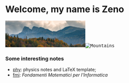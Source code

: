 # Welcome, my name is Zeno
<kbd><img src="IMG_7598.jpg" alt="Mountains" width="50%" height="auto"><img src="IMG_7598 (1).jpg" alt="Mountains" width="50%" height="auto"></kbd>

### Some interesting notes
* [phy](https://github.com/zenosaltt/phy): physics notes and LaTeX template;
* [fmi](https://github.com/zenosaltt/fmi): _Fondamenti Matematici per l'Informatica_

<!-- ![Zeno's stats](https://github-readme-stats.vercel.app/api?username=zenosaltt&show_icons=true&theme=transparent) -->


<!--
**zenosaltt/zenosaltt** is a ✨ _special_ ✨ repository because its `README.md` (this file) appears on your GitHub profile.

Here are some ideas to get you started:

- 🔭 I’m currently working on ...
- 🌱 I’m currently learning ...
- 🤔 I’m looking for help with ...
- 💬 Ask me about ...
- 📫 How to reach me: ...
- ⚡ Fun fact: ...
-->
